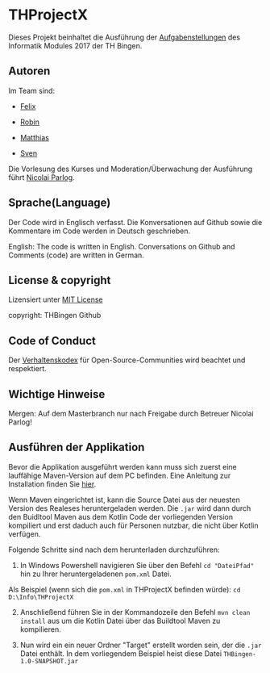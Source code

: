 # THProjectX

Dieses Projekt beinhaltet die Ausführung der [Aufgabenstellungen](https://olat.vcrp.de/auth/RepositoryEntry/1676804160/CourseNode/96508359362599) des Informatik Modules 2017 der TH Bingen.


## Autoren

Im Team sind:

- [Felix](https://github.com/FlixsTHB)

- [Robin](https://github.com/RobinGoetz)

- [Matthias](https://github.com/Matze93)

- [Sven](https://github.com/zvenon)


Die Vorlesung des Kurses und Moderation/Überwachung der Ausführung führt [Nicolai Parlog](https://github.com/nicolaiparlog).


## Sprache(Language)

Der Code wird in Englisch verfasst. Die Konversationen auf Github sowie die Kommentare im Code werden in Deutsch geschrieben.

English: The code is written in English. Conversations on Github and Comments (code) are written in German.

 

## License & copyright

Lizensiert unter [MIT License](LICENSE)

copyright: THBingen Github 

## Code of Conduct

Der [Verhaltenskodex](CodeOfConduct) für Open-Source-Communities wird beachtet und respektiert.

## Wichtige Hinweise

Mergen: Auf dem Masterbranch nur nach Freigabe durch Betreuer Nicolai Parlog!

## Ausführen der Applikation

Bevor die Applikation ausgeführt werden kann muss sich zuerst eine lauffähige Maven-Version auf dem PC befinden. 
Eine Anleitung zur Installation finden Sie [hier](https://maven.apache.org/install.html).

Wenn Maven eingerichtet ist, kann die Source Datei aus der neuesten Version des Realeses heruntergeladen werden.
Die `.jar` wird dann durch den Buidltool Maven aus dem Kotlin Code der vorliegenden Version kompiliert und erst daduch
auch für Personen nutzbar, die nicht über Kotlin verfügen. 


Folgende Schritte sind nach dem herunterladen durchzuführen:

1. In Windows Powershell navigieren Sie über den Befehl `cd "DateiPfad"` hin zu Ihrer heruntergeladenen `pom.xml` Datei.     

Als Beispiel (wenn sich die `pom.xml` in THProjectX befinden würde): `cd D:\Info\THProjectX`

2. Anschließend führen Sie in der Kommandozeile den Befehl `mvn clean install` aus um die Kotlin Datei über das Buildtool Maven zu kompilieren.

3. Nun wird ein ein neuer Ordner "Target" erstellt worden sein, der die `.jar` Datei enthält.
In dem vorliegendem Beispiel heist diese Datei `THBingen-1.0-SNAPSHOT.jar`
